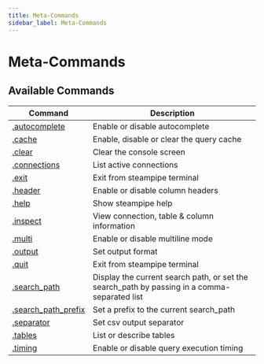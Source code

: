 ```yaml
---
title: Meta-Commands
sidebar_label: Meta-Commands
---
```




# Meta-Commands

## Available Commands

| Command | Description
|-|-
| [.autocomplete](reference/dot-commands/autocomplete) | Enable or disable autocomplete
| [.cache](reference/dot-commands/cache)               | Enable, disable or clear the query cache
| [.clear](reference/dot-commands/clear)               | Clear the console screen
| [.connections](reference/dot-commands/connections)   | List active connections
| [.exit](reference/dot-commands/exit)                 | Exit from steampipe terminal    
| [.header](reference/dot-commands/header)             | Enable or disable column headers
| [.help](reference/dot-commands/help)                 |  Show steampipe help  
| [.inspect](reference/dot-commands/inspect)           | View connection, table & column information
| [.multi](reference/dot-commands/multi)               | Enable or disable multiline mode               
| [.output](reference/dot-commands/output)             | Set output format
| [.quit](reference/dot-commands/quit)                 | Exit from steampipe terminal
| [.search_path](reference/dot-commands/search_path)   | Display the current search path, or set the search_path by passing in a comma-separated list  
| [.search_path_prefix](reference/dot-commands/search_path_prefix) | Set a prefix to the current search_path   
| [.separator](reference/dot-commands/separator)       | Set csv output separator 
| [.tables](reference/dot-commands/tables)             | List or describe tables 
| [.timing](reference/dot-commands/timing)             | Enable or disable query execution timing
